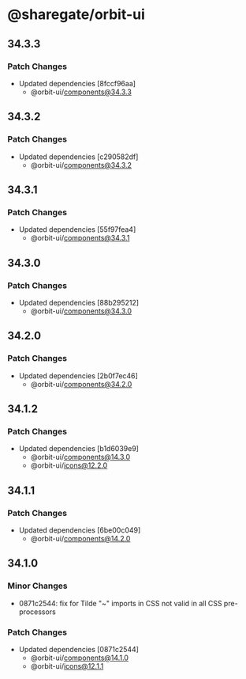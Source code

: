 # @sharegate/orbit-ui

## 34.3.3

### Patch Changes

- Updated dependencies [8fccf96aa]
  - @orbit-ui/components@34.3.3

## 34.3.2

### Patch Changes

- Updated dependencies [c290582df]
  - @orbit-ui/components@34.3.2

## 34.3.1

### Patch Changes

- Updated dependencies [55f97fea4]
  - @orbit-ui/components@34.3.1

## 34.3.0

### Patch Changes

- Updated dependencies [88b295212]
  - @orbit-ui/components@34.3.0

## 34.2.0

### Patch Changes

- Updated dependencies [2b0f7ec46]
  - @orbit-ui/components@34.2.0

## 34.1.2

### Patch Changes

- Updated dependencies [b1d6039e9]
  - @orbit-ui/components@14.3.0
  - @orbit-ui/icons@12.2.0

## 34.1.1

### Patch Changes

- Updated dependencies [6be00c049]
  - @orbit-ui/components@14.2.0

## 34.1.0

### Minor Changes

- 0871c2544: fix for Tilde "~" imports in CSS not valid in all CSS pre-processors

### Patch Changes

- Updated dependencies [0871c2544]
  - @orbit-ui/components@14.1.0
  - @orbit-ui/icons@12.1.1
